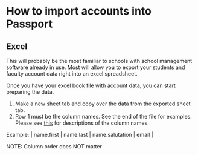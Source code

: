 # How to import accounts into Passport  

## Excel 
This will probably be the most familiar to schools with school management software already in use.  Most will allow you to export your students and faculty account data right into an excel spreadsheet.

Once you have your excel book file with account data, you can start preparing the data.

1. Make a new sheet tab and copy over the data from the exported sheet tab.  
2. Row 1 must be the column  names. See the end of the file for examples. Please see [this](./global.html#accountImport) for descriptions of the column  names.


Example: 
| name.first  |  name.last  |  name.salutation  |  email  |   

NOTE: Column  order does NOT matter

